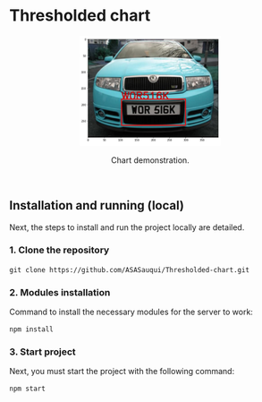 <h1><b>Thresholded chart</b></h1>

<div align="center">
    <img width="50%" src="https://github.com/ASASauqui/Car-license-plate-detector-and-reader/blob/main/Readme%20Images/methodology/methodology_8.png?raw=true" />
    <p>Chart demonstration.</p>
</div><br>

<h2><b>Installation and running (local)</b></h2>

Next, the steps to install and run the project locally are detailed.

### 1. Clone the repository
```
git clone https://github.com/ASASauqui/Thresholded-chart.git
```

### 2. Modules installation
Command to install the necessary modules for the server to work:
```
npm install
```

### 3. Start project
Next, you must start the project with the following command:
```
npm start
```
